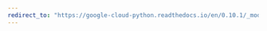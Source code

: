 ```yaml
---
redirect_to: "https://google-cloud-python.readthedocs.io/en/0.10.1/_modules/gcloud/storage/acl.html"
---
```

